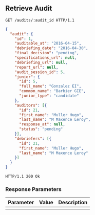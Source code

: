 ## Retrieve Audit

```http
GET /audits/:audit_id HTTP/1.1
```

```json
{
  "audit": {
    "id": 1,
    "auditable_at": "2016-04-15",
    "debriefing_date": "2016-04-30",
    "final_decision": "pending",
    "specifications_url": null,
    "debriefing_url": null,
    "report_url": null,
    "audit_session_id": 5,
    "junior": {
      "id": 5,
      "full_name": "Gonzalez EI",
      "common_name": "Barbier GIE",
      "junior_type": "candidate"
    },
    "auditors": [{
      "id": 21,
      "first_name": "Muller Hugo",
      "last_name": "M Maxence Leroy",
      "response_at": null,
      "status": "pending"
    }],
    "debriefers": [{
      "id": 21,
      "first_name": "Muller Hugo",
      "last_name": "M Maxence Leroy"
    }]
  }
}
```

```http
HTTP/1.1 200 Ok
```

### Response Parameters

Parameter           |  Value | Description
------------------- | ------ | ------
          | |
